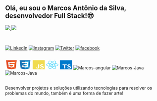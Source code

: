 ## Olá, eu sou o Marcos Antônio da Silva, desenvolvedor Full Stack!😎 

<div align="left">
 <a href="https://github.com/MarcosAdaSilva">
<img height="180em" src="https://github-readme-stats.vercel.app/api?username=MarcosAdaSilva&show_icons=true&theme=dracula&include_all_commits=true&count_private=true"/>
<img height="180em" src="https://github-readme-stats.vercel.app/api/top-langs/?username=MarcosAdaSilva&layout=compact&langs_count=7&theme=dracula"/>
</div>
 
 <br>
 
 ##

[![LinkedIn](https://img.shields.io/badge/LinkedIn-0077B5?style=for-the-badge&logo=linkedin&logoColor=white)](https://linkedin.com/in/marcos-antônio-da-silva-51b45b1a3)
[![Instagram](https://img.shields.io/badge/Instagram-E4405F?style=for-the-badge&logo=instagram&logoColor=white)](https://instagram.com/marcos.antoniodasilva.5243)
[![Twitter](	https://img.shields.io/badge/Twitter-1DA1F2?style=for-the-badge&logo=twitter&logoColor=white)](https://twitter.com/@marcos17481910)
[![facebook](https://img.shields.io/badge/Facebook-1877F2?style=for-the-badge&logo=facebook&logoColor=white)](https://facebook.com/marcos.antoniodasilva.5243)
 



<div style="display: inline_block"><br/>
  <img aling="center" alt="Marcos-html5" height="30" width="40" src="https://raw.githubusercontent.com/devicons/devicon/master/icons/html5/html5-original.svg">
  <img aling="center" alt="Marcos-css3"  height="30" width="40" src="https://raw.githubusercontent.com/devicons/devicon/master/icons/css3/css3-original.svg">
   <img aling="center" alt="Marcos-javaScript" height="30" width="40" src="https://raw.githubusercontent.com/devicons/devicon/master/icons/javascript/javascript-plain.svg">
   <img aling="center" alt="Marcos-react"  height="30" width="40" src="https://raw.githubusercontent.com/devicons/devicon/master/icons/react/react-original.svg">
  <img aling="center" alt="Marcos-typescript"  height="30" width="40" src="https://raw.githubusercontent.com/devicons/devicon/master/icons/typescript/typescript-plain.svg">
   <img aling="center" alt="Marcos-angular" height="30" width="40" src="https://icongr.am/devicon/angularjs-original.svg?size=128&color=currentColor">
 <img aling="center" alt="Marcos-Java" height="30" width="40" src="https://icongr.am/devicon/java-original.svg?size=128&color=currentColor">
 <img aling="center" alt="Marcos-Java" height="30" width="40"src="https://cdn.jsdelivr.net/gh/devicons/devicon/icons/spring/spring-original-wordmark.svg" />
 
  
 
 
   
  </div><br/>
  
  Desenvolver projetos e soluções utilizando tecnologias para resolver os problemas do mundo, também é uma forma de fazer arte!
 
 </div>
